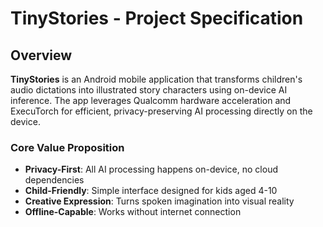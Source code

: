 
# TinyStories - Project Specification

## Overview

**TinyStories** is an Android mobile application that transforms children's audio dictations into illustrated story characters using on-device AI inference. The app leverages Qualcomm hardware acceleration and ExecuTorch for efficient, privacy-preserving AI processing directly on the device.

### Core Value Proposition

- **Privacy-First**: All AI processing happens on-device, no cloud dependencies
- **Child-Friendly**: Simple interface designed for kids aged 4-10
- **Creative Expression**: Turns spoken imagination into visual reality
- **Offline-Capable**: Works without internet connection